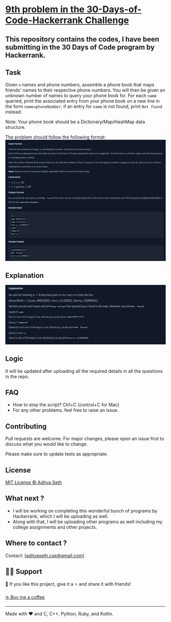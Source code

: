 # [9th problem in the 30-Days-of-Code-Hackerrank Challenge](https://www.hackerrank.com/challenges/30-dictionaries-and-maps/problem?isFullScreen=true)
## This repository contains the codes, I have been submitting in the 30 Days of Code program by Hackerrank.

## Task
Given ```n``` names and phone numbers, assemble a phone book that maps friends' names to their respective phone numbers. You will then be given an unknown number of names to query your phone book for. For each ```name``` queried, print the associated entry from your phone book on a new line in the form ```name=phoneNumber```; if an entry for ```name``` is not found, print ```Not found``` instead.

Note: Your phone book should be a Dictionary/Map/HashMap data structure.


The problem should follow the following format: 
<img src="https://github.com/AdityaSeth777/30-Days-of-Code-Hackerrank/blob/main/8%20-%20Dictionaries%20and%20Maps/8%20day.png">

## Explanation
<img src="https://github.com/AdityaSeth777/30-Days-of-Code-Hackerrank/blob/main/8%20-%20Dictionaries%20and%20Maps/8%20day%20exp.png">

## Logic
It will be updated after uploading all the required details in all the questions in the repo.

## FAQ
- How to stop the script? Ctrl+C (control+C for Mac) 
- For any other problems, feel free to raise an issue.

## Contributing
Pull requests are welcome. For major changes, please open an issue first to discuss what you would like to change. 

Please make sure to update tests as appropriate.

## License
[MIT License © Aditya Seth](https://github.com/AdityaSeth777/30-Days-of-Code-Hackerrank/blob/main/License)

## What next ?
- I will be working on completing this wonderful bunch of programs by Hackerrank, which I will be uploading as well.
- Along with that, I will be uploading other programs as well including my college assignments and other projects.

## Where to contact ?
Contact: [adityaseth.cse@gmail.com]

## 🙋‍♂️ Support

💙 If you like this project, give it a ⭐ and share it with friends!<br><br>
[☕ Buy me a coffee](https://www.buymeacoffee.com/adityaseth)

---

Made with ❤️ and C, C++, Python, Ruby, and Kotlin. <br><br>
